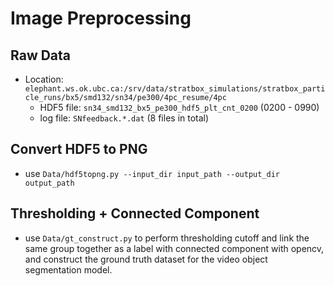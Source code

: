# Image Preprocessing

## Raw Data
- Location: `elephant.ws.ok.ubc.ca:/srv/data/stratbox_simulations/stratbox_particle_runs/bx5/smd132/sn34/pe300/4pc_resume/4pc`
    - HDF5 file: `sn34_smd132_bx5_pe300_hdf5_plt_cnt_0200` (0200 - 0990)
    - log file: `SNfeedback.*.dat` (8 files in total)

## Convert HDF5 to PNG
- use `Data/hdf5topng.py --input_dir input_path --output_dir output_path`

## Thresholding + Connected Component
- use `Data/gt_construct.py` to perform thresholding cutoff and link the same group together as a label with connected component with opencv, and construct the ground truth dataset for the video object segmentation model.
